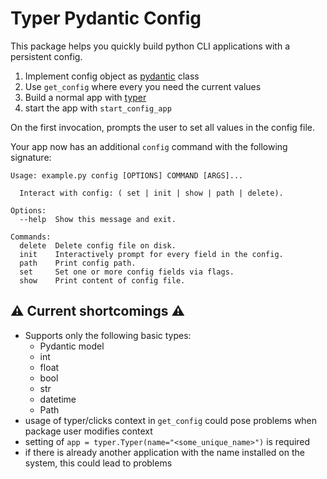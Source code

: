 # Typer Pydantic Config

This package helps you quickly build python CLI applications with a persistent config.

1. Implement config object as [pydantic](https://docs.pydantic.dev/latest/) class
2. Use `get_config` where every you need the current values
3. Build a normal app with [typer](https://typer.tiangolo.com/)
4. start the app with `start_config_app`

On the first invocation, prompts the user to set all values in the config file.

Your app now has an additional `config` command with the following signature:
```text
Usage: example.py config [OPTIONS] COMMAND [ARGS]...

  Interact with config: ( set | init | show | path | delete).

Options:
  --help  Show this message and exit.

Commands:
  delete  Delete config file on disk.
  init    Interactively prompt for every field in the config.
  path    Print config path.
  set     Set one or more config fields via flags.
  show    Print content of config file.
```


## ⚠ Current shortcomings ⚠
 * Supports only the following basic types:
   * Pydantic model
   * int
   * float
   * bool
   * str
   * datetime
   * Path 
 * usage of typer/clicks context in `get_config` could pose problems when package user modifies context
 * setting of `app = typer.Typer(name="<some_unique_name>")` is required
 * if there is already another application with the name installed on the system, this could lead to problems